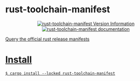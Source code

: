 # rust-toolchain-manifest
<p align="center">
  <a href="https://crates.io/crates/rust-toolchain-manifest"><img alt="rust-toolchain-manifest Version Information" src="https://img.shields.io/crates/v/rust-toolchain-manifest?style=flat-square"</a>
  <a href="https://docs.rs/rust-toolchain-manifest/"><img alt="rust-toolchain-manifest documentation " src="https://img.shields.io/badge/docs-latest-brightgreen?style=flat-square"</a>
</p>

Query the official rust release manifests

# Install
```
$ cargo install --locked rust-toolchain-manifest
```
